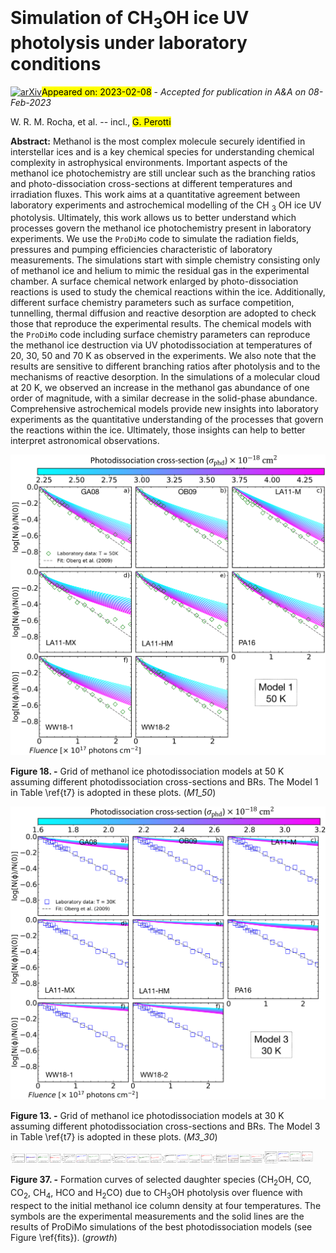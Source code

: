 <div class="macros" style="visibility:hidden;">
$\newcommand{\ensuremath}{}$
$\newcommand{\xspace}{}$
$\newcommand{\object}[1]{\texttt{#1}}$
$\newcommand{\farcs}{{.}''}$
$\newcommand{\farcm}{{.}'}$
$\newcommand{\arcsec}{''}$
$\newcommand{\arcmin}{'}$
$\newcommand{\ion}[2]{#1#2}$
$\newcommand{\textsc}[1]{\textrm{#1}}$
$\newcommand{\hl}[1]{\textrm{#1}}$
$\newcommand{\footnote}[1]{}$
$\newcommand{\arraystretch}{1.5}$
$\newcommand{\arraystretch}{1.1}$
$\newcommand{\arraystretch}{1.3}$
$\newcommand{\arraystretch}{1.5}$
$\newcommand{\theequation}{R\arabic{equation}}$
$\newcommand{\theequation}{R\arabic{equation}}$
$\newcommand{\theequation}{R\arabic{equation}}$
$\newcommand{\theequation}{R\arabic{equation}}$
$\newcommand{\theequation}{R\arabic{equation}}$
$\newcommand{\arraystretch}{1.}$
$\newcommand{\arraystretch}{1.2}$
$\newcommand{\arraystretch}{1.2}$
$\newcommand{\arraystretch}{1.2}$
$\newcommand{\@}{currentlabel}$
$\newcommand{\@}{currentlabel}$
$\newcommand{\@}{currentlabel}$
$\newcommand{\@}{currentlabel}$
$\newcommand{\@}{currentlabel}$</div>

<div class="macros" style="visibility:hidden;">
$\newcommand{\ensuremath}{}$
$\newcommand{\xspace}{}$
$\newcommand{\object}[1]{\texttt{#1}}$
$\newcommand{\farcs}{{.}''}$
$\newcommand{\farcm}{{.}'}$
$\newcommand{\arcsec}{''}$
$\newcommand{\arcmin}{'}$
$\newcommand{\ion}[2]{#1#2}$
$\newcommand{\textsc}[1]{\textrm{#1}}$
$\newcommand{\hl}[1]{\textrm{#1}}$
$\newcommand{\footnote}[1]{}$
$\newcommand{\arraystretch}{1.5}$
$\newcommand{\arraystretch}{1.1}$
$\newcommand{\arraystretch}{1.3}$
$\newcommand{\arraystretch}{1.5}$
$\newcommand{\theequation}{R\arabic{equation}}$
$\newcommand{\theequation}{R\arabic{equation}}$
$\newcommand{\theequation}{R\arabic{equation}}$
$\newcommand{\theequation}{R\arabic{equation}}$
$\newcommand{\theequation}{R\arabic{equation}}$
$\newcommand{\arraystretch}{1.}$
$\newcommand{\arraystretch}{1.2}$
$\newcommand{\arraystretch}{1.2}$
$\newcommand{\arraystretch}{1.2}$
$\newcommand{\@}{currentlabel}$
$\newcommand{\@}{currentlabel}$
$\newcommand{\@}{currentlabel}$
$\newcommand{\@}{currentlabel}$
$\newcommand{\@}{currentlabel}$</div>



<div id="title">

# Simulation of CH$_3$OH ice UV photolysis under laboratory conditions

</div>
<div id="comments">

[![arXiv](https://img.shields.io/badge/arXiv-2302.04239-b31b1b.svg)](https://arxiv.org/abs/2302.04239)<mark>Appeared on: 2023-02-08</mark> - _Accepted for publication in A&A on 08-Feb-2023_

</div>
<div id="authors">

W. R. M. Rocha, et al. -- incl., <mark><mark>G. Perotti</mark></mark>

</div>
<div id="abstract">

**Abstract:** Methanol is the most complex molecule securely identified in interstellar ices and is a key chemical species for understanding chemical complexity in astrophysical environments. Important aspects of the methanol ice photochemistry are still unclear such as the branching ratios and photo-dissociation cross-sections at different temperatures and irradiation fluxes. This work aims at a quantitative agreement between laboratory experiments and astrochemical modelling of the CH $_3$ OH ice UV photolysis. Ultimately, this work allows us to better understand which processes govern the methanol ice photochemistry present in laboratory experiments. We use the $\texttt{ProDiMo}$ code to simulate the radiation fields, pressures and pumping efficiencies characteristic of laboratory measurements. The simulations start with simple chemistry consisting only of methanol ice and helium to mimic the residual gas in the experimental chamber. A surface chemical network enlarged by photo-dissociation reactions is used to study the chemical reactions within the ice. Additionally, different surface chemistry parameters such as surface competition, tunnelling, thermal diffusion and reactive desorption are adopted to check those that reproduce the experimental results. The chemical models with the $\texttt{ProDiMo}$ code including surface chemistry parameters can reproduce the methanol ice destruction via UV photodissociation at temperatures of 20, 30, 50 and 70 K as observed in the experiments. We also note that the results are sensitive to different branching ratios after photolysis and to the mechanisms of reactive desorption. In the simulations of a molecular cloud at 20 K, we observed an increase in the methanol gas abundance of one order of magnitude, with a similar decrease in the solid-phase abundance. Comprehensive astrochemical models provide new insights into laboratory experiments as the quantitative understanding of the processes that govern the reactions within the ice. Ultimately, those insights can help to better interpret astronomical observations.

</div>

<div id="div_fig1">

<img src="tmp_2302.04239/./Figures/M1_50K.png" alt="Fig18" width="100%"/>

**Figure 18. -** Grid of methanol ice photodissociation models at 50 K assuming different photodissociation cross-sections and BRs. The Model 1 in Table \ref{t7} is adopted in these plots. (*M1_50*)

</div>
<div id="div_fig2">

<img src="tmp_2302.04239/./Figures/M3_30K.png" alt="Fig13" width="100%"/>

**Figure 13. -** Grid of methanol ice photodissociation models at 30 K assuming different photodissociation cross-sections and BRs. The Model 3 in Table \ref{t7} is adopted in these plots. (*M3_30*)

</div>
<div id="div_fig3">

<img src="tmp_2302.04239/./Figures/CH2OH_Formations_row_V2.png" alt="Fig37.1" width="16%"/><img src="tmp_2302.04239/./Figures/CO_Formations_row_V2.png" alt="Fig37.2" width="16%"/><img src="tmp_2302.04239/./Figures/CO2_Formations_row_V2.png" alt="Fig37.3" width="16%"/><img src="tmp_2302.04239/./Figures/CH4_Formations_row_V2.png" alt="Fig37.4" width="16%"/><img src="tmp_2302.04239/./Figures/HCO_Formations_row_V3.png" alt="Fig37.5" width="16%"/><img src="tmp_2302.04239/./Figures/H2CO_Formations_row_V22.png" alt="Fig37.6" width="16%"/>

**Figure 37. -** Formation curves of selected daughter species (CH$_2$OH, CO, CO$_2$, CH$_4$, HCO and H$_2$CO) due to CH$_3$OH photolysis over fluence with respect to the initial methanol ice column density at four temperatures. The symbols are the experimental measurements and the solid lines are the results of ProDiMo simulations of the best photodissociation models (see Figure \ref{fits}). (*growth*)

</div>